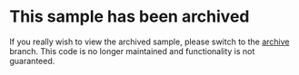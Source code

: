 # This sample has been archived

If you really wish to view the archived sample, please switch to the [archive](https://github.com/Azure-Samples/active-directory-cordova-multitarget/tree/archive) branch. This code is no longer maintained and functionality is not guaranteed.
